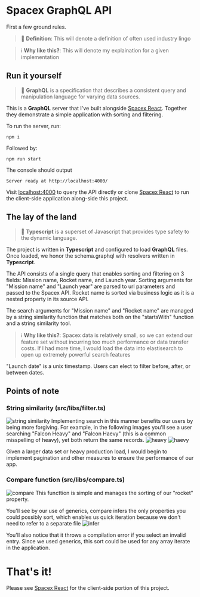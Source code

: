 # Spacex GraphQL API
First a few ground rules.
> 📙 **Definition**: This will denote a definition of often used industry lingo

> ℹ️ **Why like this?**: This will denote my explaination for a given implementation

## Run it yourself

> 📙 **GraphQL** is a specification that describes a consistent query and manipulation language for varying data sources.

This is a **GraphQL** server that I've built alongside [Spacex React](https://github.com/SkylarWapato/spacex-react).  Together they demonstrate a simple application with sorting and filtering.

To run the server, run: 

```npm i```

Followed by:

```npm run start```

The console should output

```Server ready at http://localhost:4000/```

Visit [localhost:4000](http://localhost:4000) to query the API directly or clone [Spacex React](https://github.com/SkylarWapato/spacex-react) to run the client-side application along-side this project.

## The lay of the land

> 📙 **Typescript** is a superset of Javascript that provides type safety to the dynamic language.

The project is written in **Typescript** and configured to load **GraphQL** files.  Once loaded, we honor the schema.graphql with resolvers written in **Typescript**.

The API consists of a single query that enables sorting and filtering on 3 fields: Mission name, Rocket name, and Launch year.  Sorting arguments for "Mission name" and "Launch year" are parsed to url parameters and passed to the Spacex API.  Rocket name is sorted via business logic as it is a nested property in its source API.

The search arguments for "Mission name" and "Rocket name" are managed by a string similarity function that matches both on the "startsWith" function and a string similarity tool.

> ℹ️ **Why like this?**: Spacex data is relatively small, so we can extend our feature set without incurring too much performance or data transfer costs.  If I had more time, I would load the data into elastisearch to open up extremely powerful search features

"Launch date" is a unix timestamp.  Users can elect to filter before, after, or between dates.

## Points of note

### String similarity (src/libs/filter.ts)

![string similarity](assets/string-similarity.png)
Implementing search in this manner benefits our users by being more forgiving.  For example, in the following images you'll see a user searching "Falcon Heavy" and "Falcon Haevy" (this is a common misspelling of heavy), yet both return the same records.
![heavy](assets/heavy.png)
![haevy](assets/haevy.png)

Given a larger data set or heavy production load, I would begin to implement pagination and other measures to ensure the performance of our app.

### Compare function (src/libs/compare.ts)
![compare](assets/compare.png)
This functtion is simple and manages the sorting of our "rocket" property.

You'll see by our use of generics, compare infers the only properties you could possibly sort, which enables us quick iteration because we don't need to refer to a separate file
![infer](assets/infer.png)

You'll also notice that it throws a compilation error if you select an invalid entry.  Since we used generics, this sort could be used for any array iterate in the application.

# That's it!
Please see [Spacex React](https://github.com/SkylarWapato/spacex-react) for the client-side portion of this project.